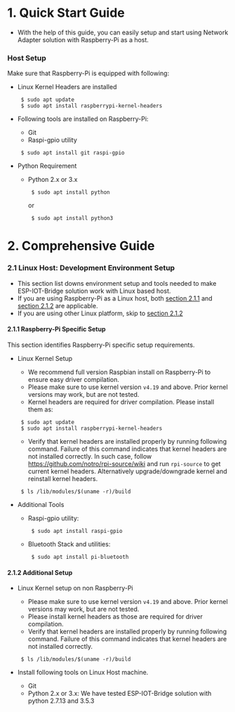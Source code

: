 # 1. Quick Start Guide

- With the help of this guide, you can easily setup and start using Network Adapter solution with Raspberry-Pi as a host.

### Host Setup

Make sure that Raspberry-Pi is equipped with following:

- Linux Kernel Headers are installed

    ```
     $ sudo apt update
     $ sudo apt install raspberrypi-kernel-headers
    ```

- Following tools are installed on Raspberry-Pi:

    - Git
    - Raspi-gpio utility
    
    ```
     $ sudo apt install git raspi-gpio
    ```
    
- Python Requirement

    - Python 2.x or 3.x

        ```
         $ sudo apt install python
        ```

        or

        ```
         $ sudo apt install python3
        ```

# 2. Comprehensive Guide

### 2.1 Linux Host: Development Environment Setup

- This section list downs environment setup and tools needed to make ESP-IOT-Bridge solution work with Linux based host.
- If you are using Raspberry-Pi as a Linux host, both [section 2.1.1](#2.1.1) and [section 2.1.2](#2.1.2) are applicable.
- If you are using other Linux platform, skip to [section 2.1.2](#2.1.2)

#### <span id = '2.1.1'>2.1.1 Raspberry-Pi Specific Setup</span>

This section identifies Raspberry-Pi specific setup requirements.

- Linux Kernel Setup

    - We recommend full version Raspbian install on Raspberry-Pi to ensure easy driver compilation.
    - Please make sure to use kernel version `v4.19` and above. Prior kernel versions may work, but are not tested.
    - Kernel headers are required for driver compilation. Please install them as:

    ```
     $ sudo apt update
     $ sudo apt install raspberrypi-kernel-headers
    ```

    - Verify that kernel headers are installed properly by running following command. Failure of this command indicates that kernel headers are not installed correctly. In such case, follow https://github.com/notro/rpi-source/wiki and run `rpi-source` to get current kernel headers. Alternatively upgrade/downgrade kernel and reinstall kernel headers.

    ```
     $ ls /lib/modules/$(uname -r)/build
    ```

- Additional Tools

    - Raspi-gpio utility:

        ```
         $ sudo apt install raspi-gpio
        ```

    - Bluetooth Stack and utilities:

        ```
         $ sudo apt install pi-bluetooth
        ```

#### <span id = '2.1.2'>2.1.2 Additional Setup</span>

- Linux Kernel setup on non Raspberry-Pi

    - Please make sure to use kernel version `v4.19` and above. Prior kernel versions may work, but are not tested.
    - Please install kernel headers as those are required for driver compilation.
    - Verify that kernel headers are installed properly by running following command. Failure of this command indicates that kernel headers are not installed correctly.

    ```
     $ ls /lib/modules/$(uname -r)/build
    ```

- Install following tools on Linux Host machine.

    - Git
    - Python 2.x or 3.x: We have tested ESP-IOT-Bridge solution with python 2.7.13 and 3.5.3
